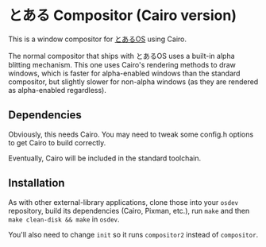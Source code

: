 # とある Compositor (Cairo version)

This is a window compositor for [とあるOS](http://github.com/klange/osdev) using Cairo.

The normal compositor that ships with とあるOS uses a built-in alpha blitting mechanism. This one uses Cairo's rendering methods to draw windows, which is faster for alpha-enabled windows than the standard compositor, but slightly slower for non-alpha windows (as they are rendered as alpha-enabled regardless).

## Dependencies

Obviously, this needs Cairo. You may need to tweak some config.h options to get Cairo to build correctly.

Eventually, Cairo will be included in the standard toolchain.

## Installation

As with other external-library applications, clone those into your `osdev` repository, build its dependencies (Cairo, Pixman, etc.), run `make` and then `make clean-disk && make` in `osdev`.

You'll also need to change `init` so it runs `compositor2` instead of `compositor`.
